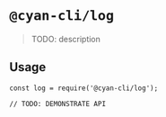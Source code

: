 # `@cyan-cli/log`

> TODO: description

## Usage

```
const log = require('@cyan-cli/log');

// TODO: DEMONSTRATE API
```
